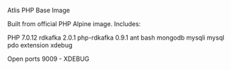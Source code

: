 Atlis PHP Base Image

Built from official PHP Alpine image.  Includes:

PHP 7.0.12
rdkafka 2.0.1
php-rdkafka 0.9.1
ant
bash
mongodb
mysqli
mysql pdo extension
xdebug

Open ports
9009 - XDEBUG
